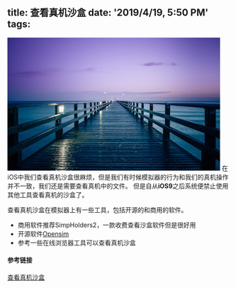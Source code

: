title: 查看真机沙盒
date: '2019/4/19, 5:50 PM'
tags: 
---
![远方](https://raw.githubusercontent.com/WymanY/PicBed/master/img/sandbox.jpg?token=AC3DHRL4QZWX6NZJ6K7DAH25BIPHW)
在iOS中我们查看真机沙盒很麻烦，但是我们有时候模拟器的行为和我们的真机操作并不一致，我们还是需要查看真机中的文件。
但是自从**iOS9**之后系统便禁止使用其他工具查看真机的沙盒了。
<!-- more -->

查看真机沙盒在模拟器上有一些工具，包括开源的和商用的软件。
* 商用软件推荐SimpHolders2，一款收费查看沙盒软件但是很好用
* 开源软件[Opensim](https://github.com/luosheng/OpenSim)
* 参考一些在线浏览器工具可以查看真机沙盒

#### 参考链接
[查看真机沙盒](http://mrpeak.cn/blog/ios-sandbox-file/)


